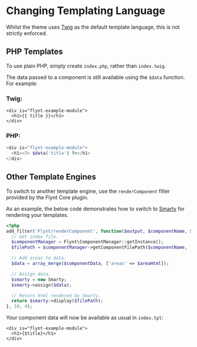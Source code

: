 # Changing Templating Language

Whilst the theme uses [Twig](twig.sensiolabs.org) as the default template language, this is not strictly enforced.

## PHP Templates
To use plain PHP, simply create `index.php`, rather than `index.twig`.

The data passed to a component is still available using the `$data` function. For example:

### Twig:
```twig
<div is="flynt-example-module">
  <h1>{{ title }}</h1>
</div>
```

### PHP:
```php
<div is="flynt-example-module">
  <h1><?= $data('title') ?></h1>
</div>
```

## Other Template Engines
To switch to another template engine, use the `renderComponent` filter provided by the Flynt Core plugin.

As an example, the below code demonstrates how to switch to [Smarty](http://www.smarty.net/) for rendering your templates.

```php
<?php
add_filter('Flynt/renderComponent', function($output, $componentName, $componentData, $areaHtml) {
  // Get index file.
  $componentManager = Flynt\ComponentManager::getInstance();
  $filePath = $componentManager->getComponentFilePath($componentName, 'index.tpl');

  // Add areas to data.
  $data = array_merge($componentData, ['areas' => $areaHtml]);

  // Assign data.
  $smarty = new Smarty;
  $smarty->assign($data);

  // Return html rendered by Smarty.
  return $smarty->display($filePath);
}, 10, 4);
```

Your component data will now be available as usual in `index.tpl`:

```smarty
<div is="flynt-example-module">
  <h1>{$title}</h1>
</div>
```
